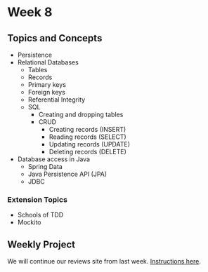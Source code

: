 # Week 8

## Topics and Concepts

- Persistence
- Relational Databases
    - Tables
    - Records
    - Primary keys
    - Foreign keys
    - Referential Integrity
    - SQL
        - Creating and dropping tables
        - CRUD
            - Creating records (INSERT)
            - Reading records (SELECT)
            - Updating records (UPDATE)
            - Deleting records (DELETE)
- Database access in Java
    - Spring Data
    - Java Persistence API (JPA)
    - JDBC

### Extension Topics

- Schools of TDD
- Mockito

## Weekly Project

We will continue our reviews site from last week. [Instructions here](/exercises/reviews-site/phase-2).
